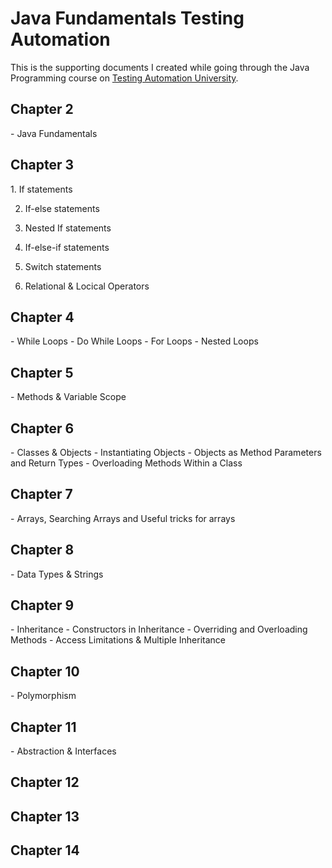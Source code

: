 # Java Fundamentals Testing Automation

This is the supporting documents I created while going through the Java Programming course on [Testing Automation University](https://testautomationu.applitools.com/java-programming-course/). 

<h2>Chapter 2</h2>
- Java Fundamentals 

<h2>Chapter 3</h2>
1. If statements

2. If-else statements

3. Nested If statements

4. If-else-if statements

5. Switch statements

6. Relational & Locical Operators

<h2>Chapter 4</h2>
- While Loops
- Do While Loops
- For Loops
- Nested Loops

<h2>Chapter 5</h2>
- Methods & Variable Scope

<h2>Chapter 6</h2>
- Classes & Objects
- Instantiating Objects
- Objects as Method Parameters and Return Types
- Overloading Methods Within a Class

<h2>Chapter 7</h2>
- Arrays, Searching Arrays and Useful tricks for arrays

<h2>Chapter 8</h2>
- Data Types & Strings

<h2>Chapter 9</h2>
- Inheritance
- Constructors in Inheritance
- Overriding and Overloading Methods
- Access Limitations & Multiple Inheritance

<h2>Chapter 10</h2>
- Polymorphism

<h2>Chapter 11</h2>
- Abstraction & Interfaces

<h2>Chapter 12</h2>


<h2>Chapter 13</h2>


<h2>Chapter 14</h2>
